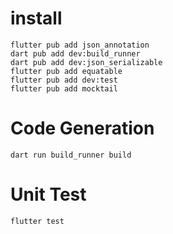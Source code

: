 # install

```
flutter pub add json_annotation
dart pub add dev:build_runner
dart pub add dev:json_serializable
flutter pub add equatable
flutter pub add dev:test
flutter pub add mocktail
```

# Code Generation

```
dart run build_runner build
```

# Unit Test

```
flutter test
```